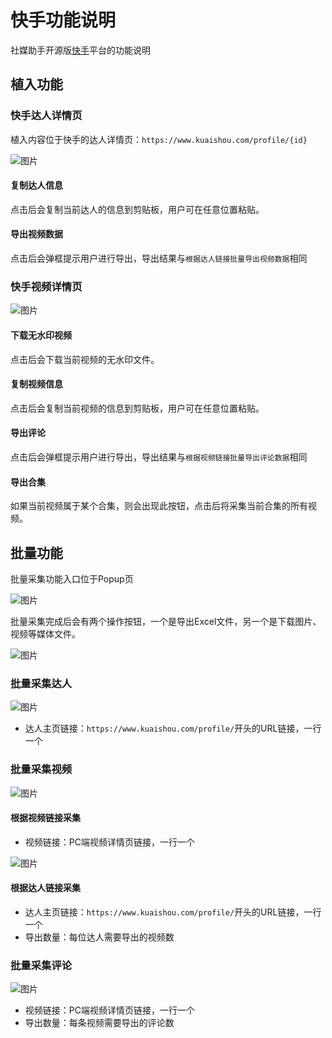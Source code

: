 # 快手功能说明

社媒助手开源版[快手](https://www.kuaishou.com)平台的功能说明

## 植入功能

### 快手达人详情页

植入内容位于快手的达人详情页：`https://www.kuaishou.com/profile/{id}`

![图片](./images/ks/user.png)

#### 复制达人信息

点击后会复制当前达人的信息到剪贴板，用户可在任意位置粘贴。

#### 导出视频数据

点击后会弹框提示用户进行导出，导出结果与`根据达人链接批量导出视频数据`相同

### 快手视频详情页

![图片](./images/ks/video.png)

#### 下载无水印视频

点击后会下载当前视频的无水印文件。

#### 复制视频信息

点击后会复制当前视频的信息到剪贴板，用户可在任意位置粘贴。

#### 导出评论

点击后会弹框提示用户进行导出，导出结果与`根据视频链接批量导出评论数据`相同

#### 导出合集

如果当前视频属于某个合集，则会出现此按钮，点击后将采集当前合集的所有视频。

## 批量功能

批量采集功能入口位于Popup页

![图片](./images/ks/popup.png)

批量采集完成后会有两个操作按钮，一个是导出Excel文件，另一个是下载图片、视频等媒体文件。

![图片](./images/task-completed.png)

### 批量采集达人

![图片](./images/ks/batch-export-user.png)

- 达人主页链接：`https://www.kuaishou.com/profile/`开头的URL链接，一行一个

### 批量采集视频

![图片](./images/ks/batch-export-video.png)

#### 根据视频链接采集

- 视频链接：PC端视频详情页链接，一行一个

![图片](./images/ks/batch-export-video2.png)

#### 根据达人链接采集

- 达人主页链接：`https://www.kuaishou.com/profile/`开头的URL链接，一行一个
- 导出数量：每位达人需要导出的视频数

### 批量采集评论

![图片](./images/ks/batch-export-comment.png)

- 视频链接：PC端视频详情页链接，一行一个
- 导出数量：每条视频需要导出的评论数
